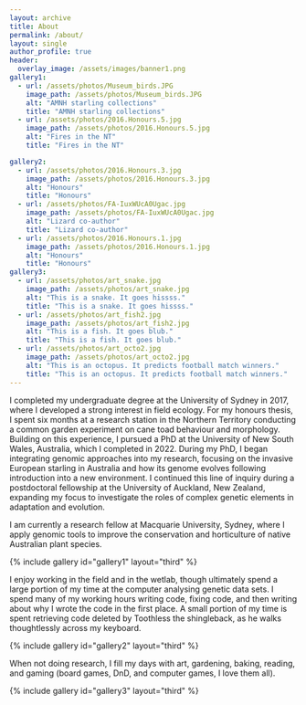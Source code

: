 ```yaml
---
layout: archive
title: About
permalink: /about/
layout: single
author_profile: true
header:
  overlay_image: /assets/images/banner1.png
gallery1:
  - url: /assets/photos/Museum_birds.JPG
    image_path: /assets/photos/Museum_birds.JPG
    alt: "AMNH starling collections"
    title: "AMNH starling collections"
  - url: /assets/photos/2016.Honours.5.jpg
    image_path: /assets/photos/2016.Honours.5.jpg
    alt: "Fires in the NT"
    title: "Fires in the NT"

gallery2:
  - url: /assets/photos/2016.Honours.3.jpg
    image_path: /assets/photos/2016.Honours.3.jpg
    alt: "Honours"
    title: "Honours"
  - url: /assets/photos/FA-IuxWUcA0Ugac.jpg
    image_path: /assets/photos/FA-IuxWUcA0Ugac.jpg
    alt: "Lizard co-author"
    title: "Lizard co-author"
  - url: /assets/photos/2016.Honours.1.jpg
    image_path: /assets/photos/2016.Honours.1.jpg
    alt: "Honours"
    title: "Honours"   
gallery3:
  - url: /assets/photos/art_snake.jpg
    image_path: /assets/photos/art_snake.jpg
    alt: "This is a snake. It goes hissss."
    title: "This is a snake. It goes hissss."
  - url: /assets/photos/art_fish2.jpg
    image_path: /assets/photos/art_fish2.jpg
    alt: "This is a fish. It goes blub."
    title: "This is a fish. It goes blub."
  - url: /assets/photos/art_octo2.jpg
    image_path: /assets/photos/art_octo2.jpg
    alt: "This is an octopus. It predicts football match winners."
    title: "This is an octopus. It predicts football match winners."
---
```


I completed my undergraduate degree at the University of Sydney in 2017, where I developed a strong interest in field ecology. For my honours thesis, I spent six months at a research station in the Northern Territory conducting a common garden experiment on cane toad behaviour and morphology. Building on this experience, I pursued a PhD at the University of New South Wales, Australia, which I completed in 2022. During my PhD, I began integrating genomic approaches into my research, focusing on the invasive European starling in Australia and how its genome evolves following introduction into a new environment. I continued this line of inquiry during a postdoctoral fellowship at the University of Auckland, New Zealand, expanding my focus to investigate the roles of complex genetic elements in adaptation and evolution.

I am currently a research fellow at Macquarie University, Sydney, where I apply genomic tools to improve the conservation and horticulture of native Australian plant species.

{% include gallery id="gallery1" layout="third" %}

I enjoy working in the field and in the wetlab, though ultimately spend a large portion of my time at the computer analysing genetic data sets. I spend many of my working hours writing code, fixing code, and then writing about why I wrote the code in the first place. A small portion of my time is spent retrieving code deleted by Toothless the shingleback, as he walks thoughtlessly across my keyboard. 

{% include gallery id="gallery2" layout="third" %}

When not doing research, I fill my days with art, gardening, baking, reading, and gaming (board games, DnD, and computer games, I love them all). 

{% include gallery id="gallery3" layout="third" %}

